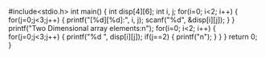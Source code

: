 #include<stdio.h>
int main()
{
     int disp[4][6];
     int i, j;
     for(i=0; i<2; i++) 
     {
           for(j=0;j<3;j++) 
           {
                  printf("[%d][%d]:", i, j);
                  scanf("%d", &disp[i][j]);
            }
     }
     printf("Two Dimensional array elements:n");
     for(i=0; i<2; i++) 
     {
           for(j=0;j<3;j++) 
           {
                 printf("%d ", disp[i][j]);
                 if(j==2)
                 {
                       printf("n");
                 }
           }
     }
     return 0;
}
